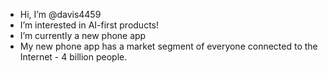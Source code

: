 - Hi, I’m @davis4459 
- I’m interested in  AI-first products!
- I’m currently a new phone app
- My new phone app has a market segment of everyone connected to the Internet - 4 billion people.


<!---
davis4459/davis4459 is a special repository because its `README.md` (this file) appears on your GitHub profile.
You can click the Preview link to take a look at your changes.
--->
